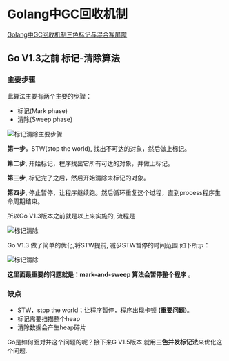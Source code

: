 # Golang中GC回收机制

[Golang中GC回收机制三色标记与混合写屏障](https://www.bilibili.com/video/BV1wz4y1y7Kd)

## Go V1.3之前 标记-清除算法

### 主要步骤

此算法主要有两个主要的步骤：

- 标记(Mark phase)
- 清除(Sweep phase)

![标记清除主要步骤](https://cdn.jsdelivr.net/gh/mouweng/FigureBed/img/20220224191213.jpg)

**第一步**，STW(stop the world), 找出不可达的对象，然后做上标记。

**第二步**, 开始标记，程序找出它所有可达的对象，并做上标记。

**第三步**, 标记完了之后，然后开始清除未标记的对象。

**第四步**, 停止暂停，让程序继续跑。然后循环重复这个过程，直到process程序生命周期结束。

所以Go V1.3版本之前就是以上来实施的, 流程是

![标记清除](https://cdn.jsdelivr.net/gh/mouweng/FigureBed/img/20220224190001.webp)

Go V1.3 做了简单的优化,将STW提前, 减少STW暂停的时间范围.如下所示：

![标记清除](https://cdn.jsdelivr.net/gh/mouweng/FigureBed/img/20220224190029.webp)

**这里面最重要的问题就是：mark-and-sweep 算法会暂停整个程序** 。

### 缺点

- STW，stop the world；让程序暂停，程序出现卡顿 **(重要问题)**。
- 标记需要扫描整个heap
- 清除数据会产生heap碎片

Go是如何面对并这个问题的呢？接下来G V1.5版本 就用**三色并发标记法**来优化这个问题.